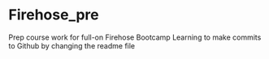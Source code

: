 # Firehose_pre
Prep course work for full-on Firehose Bootcamp
Learning to make commits to Github by changing the readme file
